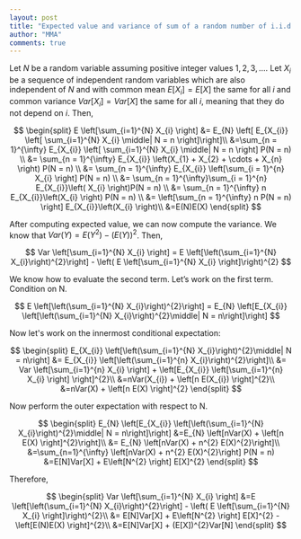 ```yaml
---
layout: post
title: "Expected value and variance of sum of a random number of i.i.d. random variables"
author: "MMA"
comments: true
---
```


Let $N$ be a random variable assuming positive integer values $1, 2, 3, \dots$. Let $X_{i}$ be a sequence of independent random variables which are also independent of $N$ and with common mean $E[X_{i}] = E[X]$ the same for all $i$ and common variance $Var[X_{i}] = Var[X]$ the same for all $i$, meaning that they do not depend on $i$. Then,

$$
\begin{split}
E \left[\sum_{i=1}^{N} X_{i}   \right] &= E_{N} \left[ E_{X_{i}} \left[ \sum_{i=1}^{N} X_{i} \middle| N = n \right]\right]\\
&=\sum_{n = 1}^{\infty} E_{X_{i}} \left[ \sum_{i=1}^{N} X_{i} \middle| N = n \right] P(N = n) \\
&= \sum_{n = 1}^{\infty} E_{X_{i}} \left(X_{1} + X_{2} + \cdots + X_{n} \right) P(N = n) \\
&= \sum_{n = 1}^{\infty} E_{X_{i}} \left[\sum_{i = 1}^{n} X_{i} \right] P(N = n) \\
&=  \sum_{n = 1}^{\infty}\sum_{i = 1}^{n} E_{X_{i}}\left( X_{i} \right)P(N = n) \\
&= \sum_{n = 1}^{\infty} n E_{X_{i}}\left(X_{i} \right) P(N = n) \\
&= \left[\sum_{n = 1}^{\infty} n  P(N = n) \right] E_{X_{i}}\left(X_{i} \right)\\
&=E(N)E(X)
\end{split}
$$

After computing expected value, we can now compute the variance. We know that $Var(Y) = E(Y^{2}) - (E(Y))^{2}$. Then,

$$
Var \left[\sum_{i=1}^{N} X_{i} \right] = E \left[\left(\sum_{i=1}^{N} X_{i}\right)^{2}\right] - \left( E \left[\sum_{i=1}^{N} X_{i}   \right]\right)^{2}
$$

We know how to evaluate the second term. Let’s work on the first term. Condition on N.

$$
E \left[\left(\sum_{i=1}^{N} X_{i}\right)^{2}\right] =  E_{N} \left[E_{X_{i}} \left[\left(\sum_{i=1}^{N} X_{i}\right)^{2}\middle| N = n\right]\right]
$$

Now let's work on the innermost conditional expectation:

$$
\begin{split}
E_{X_{i}} \left[\left(\sum_{i=1}^{N} X_{i}\right)^{2}\middle| N = n\right] &= E_{X_{i}} \left[\left(\sum_{i=1}^{n} X_{i}\right)^{2}\right]\\
&= Var \left[\sum_{i=1}^{n} X_{i} \right] + \left[E_{X_{i}} \left[\sum_{i=1}^{n} X_{i} \right]  \right]^{2}\\
&=nVar(X_{i}) + \left[n E(X_{i}) \right]^{2}\\
&=nVar(X) + \left[n E(X) \right]^{2}
\end{split}
$$

Now perform the outer expectation with respect to N.

$$
\begin{split}
E_{N} \left[E_{X_{i}} \left[\left(\sum_{i=1}^{N} X_{i}\right)^{2}\middle| N = n\right]\right] &=E_{N} \left[nVar(X) + \left[n E(X) \right]^{2}\right]\\
&= E_{N} \left[nVar(X) + n^{2} E(X)^{2}\right]\\
&=\sum_{n=1}^{\infty} \left[nVar(X) + n^{2} E(X)^{2}\right] P(N = n)
&=E[N]Var[X] + E\left[N^{2} \right] E[X]^{2}
\end{split}
$$

Therefore,

$$
\begin{split}
Var \left[\sum_{i=1}^{N} X_{i} \right]  &=E \left[\left(\sum_{i=1}^{N} X_{i}\right)^{2}\right] - \left( E \left[\sum_{i=1}^{N} X_{i}   \right]\right)^{2}\\
&= E[N]Var[X] + E\left[N^{2} \right] E[X]^{2} - \left[E(N)E(X) \right]^{2}\\
&=E[N]Var[X] + (E[X])^{2}Var[N]
\end{split}
$$
